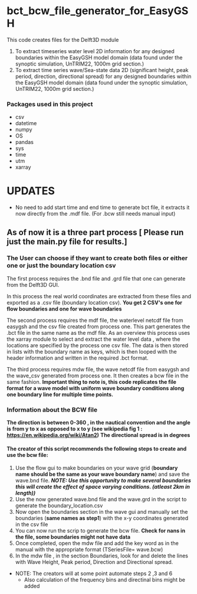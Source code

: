 # bct_bcw_file_generator_for_EasyGSH

This code creates files for the Delft3D module
1) To extract timeseries water level 2D information for any designed boundaries within the EasyGSH model domain  (data found under the synoptic simulation, UnTRIM22, 1000m grid section.)
2) To extract time series wave/Sea-state data 2D (significant height, peak period, direction, directional spread) for any designed boundaries within the EasyGSH model domain (data found under the synoptic simulation, UnTRIM22, 1000m grid section.)

### Packages used in this project

* csv 
* datetime
* numpy 
* OS 
* pandas 
* sys 
* time 
* utm 
* xarray 

# UPDATES

* No need to add start time and end time to generate bct file, it extracts it now directly from the .mdf file. (For .bcw still needs manual input)

## As of now it is a three part process [ Please run just the main.py file for results.]

### The User can choose if they want to create both files or either one or just the boundary location csv

The first process requires the .bnd file and .grd file that one can generate from the Delft3D GUI.

In this process the real world coordinates are extracted from these files and exported as a .csv file (boundary location csv). **You get 2 CSV's one for flow boundaries and one for wave boundaries**

The second process requires the mdf file, the waterlevel netcdf file from easygsh and the csv file created from process one.
This part generates the .bct file in the same name as the mdf file. As an overview this process uses the xarray module to select and extract the water level data , where the locations are specified by the process one csv file. The data is then stored in lists with the boundary name as keys, which is then looped with the header information and written in the required .bct format. 

The third process requires mdw file, the wave netcdf file from easygsh and the wave_csv generated from process one. It then creates a bcw file in the same fashion.
**Important thing to note is, this code replicates the file format for a wave model with uniform wave boundary conditions along one boundary line for multiple time points.**

### Information about the BCW file

**The direction is between 0-360 , in the nautical convention and the angle is from y to x as opposed to x to y (see wikipedia fig 1 : https://en.wikipedia.org/wiki/Atan2)**
**The directional spread is in degrees**

#### The creator of this script recommends the following steps to create and use the bcw file:

1) Use the flow gui to make boundaries on your wave grid (**boundary name should be the same as your wave boundary name**) and save the wave.bnd file. ***NOTE: Use this opportunity to make several boundaries this will create the effect of space varying conditions. (atleast 2km in length))***
2) Use the now generated wave.bnd file and the wave.grd in the script to generate the boundary_location.csv
3) Now open the boundaries section in the wave gui and manually set the boundaries (**same names as step1**) with the x-y coordinates generated in the csv file
4) You can now run the scrip to generate the bcw file. **Check for nans in the file, some boundaries might not have data**
5) Once completed, open the mdw file and add the key word as in the manual with the appropriate format (TSeriesFile= wave.bcw)      
6) In the mdw file , in the section Boundaries, look for and delete the lines with Wave Height, Peak period, Direction and Directional spread.          

* NOTE: The creators will at some point automate steps 2 ,3 and 6 
    * Also calculation of the frequency bins and directinal bins might be added


